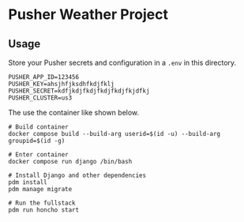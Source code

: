 # Pusher Weather Project

## Usage

Store your Pusher secrets and configuration in a `.env` in this directory.

```
PUSHER_APP_ID=123456
PUSHER_KEY=ahsjhfjksdhfkdjfklj
PUSHER_SECRET=kdfjkdjfkdjfkdjfkdjfkjdfkj
PUSHER_CLUSTER=us3
```

The use the container like shown below.

```
# Build container
docker compose build --build-arg userid=$(id -u) --build-arg groupid=$(id -g)

# Enter container
docker compose run django /bin/bash

# Install Django and other dependencies
pdm install
pdm manage migrate

# Run the fullstack
pdm run honcho start
```
